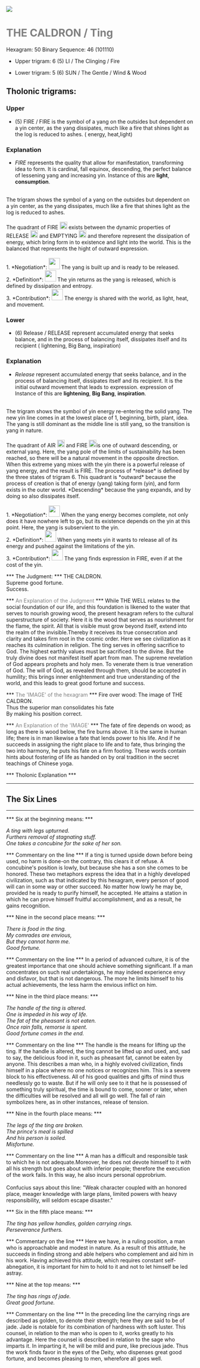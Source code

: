 

![](/assets/hexagram50.png)

# <span style="color:gray">THE CALDRON /  Ting </span>
Hexagram: 50
Binary Sequence: 46 (101110)

* Upper trigram: 6 (5) LI / The Clinging / Fire

* Lower trigram: 5 (6) SUN / The Gentle / Wind & Wood

## <span style="brown:gray">Tholonic trigrams: </span>

### <span style="brown:gray">Upper </span>

* (5) FIRE / FIRE is the symbol of a yang on the outsides but dependent on a yin center, as the yang dissipates, much like a fire that shines light as the log is reduced to ashes. ( energy, heat,light)

### <span style="brown:gray">Explanation</span>

* *FIRE* represents the quality that allow for manifestation, transforming idea to form. It is cardinal, fall equinox, descending, the perfect balance of lessening yang and increasing yin. Instance of this are **light**, **consumption**.<br/>
<br/>
The trigram shows the symbol of a yang on the outsides but dependent on a yin center, as the yang dissipates, much like a fire that shines light as the log is reduced to ashes.<br/>
<br/>
The quadrant of FIRE <img src="../Images/bc/trigram-b05.png" style="width:20px"/> exists between the dynamic properties of RELEASE <img src="../Images/bc/trigram-b06.png" style="width:20px"/> and EMPTYING <img src="../Images/bc/trigram-b04.png" style="width:20px"/> and therefore represent the dissipation of energy, which bring form in to existence and light into the world. This is the balanced that represents the hight of outward expression.<br/>
<br/>
1. *Negotiation*: <img src="../Images/bc/yang.png" style="width:30px"/> The yang is built up and is ready to be released.<br/>
2. *Definition*: <img src="../Images/bc/yin.png" style="width:30px"/> The yin returns as the yang is released, which is defined by dissipation and entropy.<br/>
3. *Contribution*: <img src="../Images/bc/yang.png" style="width:30px"/> The energy is shared with the world, as light, heat, and movement. <br/>


### <span style="brown:gray">Lower </span>

* (6) Release / RELEASE represent accumulated energy that seeks balance, and in the process of balancing itself, dissipates itself and its recipient ( lightening, Big Bang, inspiration)

### <span style="brown:gray">Explanation</span>

* *Release* represent accumulated energy that seeks balance, and in the process of balancing itself, dissipates itself and its recipient. It is the initial outward movement that leads to expression. expression of Instance of this are **lightening**, **Big Bang**, **inspiration**.<br/>
<br/>
The trigram shows the symbol of yin energy re-entering the solid yang. The new yin line comes in at the lowest place of 1, beginning, birth, plant, idea.  The yang is still dominant as the middle line is still yang, so the transition is yang in nature.<br/>
<br/>
The quadrant of AIR <img src="../Images/bc/trigram-b07.png" style="width:20px"/> and FIRE <img src="../Images/bc/trigram-b05.png" style="width:20px"/>is one of outward descending, or external yang. Here, the yang pole of the limits of sustainability has been reached, so there will be a natural movement in the opposite direction.  When this extreme yang mixes with the yin there is a powerful release of yang energy, and the result is FIRE.  The process of *release* is defined by the three states of trigram 6.  This quadrant is *outward* because the process of creation is that of energy (yang) taking form (yin), and form exists in the outer world.  *Descending* because the yang expands, and by doing so also dissipates itself.<br/>
<br/>
1. *Negotiation*: <img src="../Images/bc/yin.png" style="width:30px"/> When the yang energy becomes complete, not only does it have nowhere left to go, but its existence depends on the yin at this point.  Here, the yang is subservient to the yin.<br/>
2. *Definition*: <img src="../Images/bc/yang.png" style="width:30px"/> When yang meets yin it wants to release all of its energy and pushed against the limitations of the yin.<br/>
3. *Contribution*: <img src="../Images/bc/yang.png" style="width:30px"/> The yang finds expression in FIRE, even if at the cost of the yin.  <br/>




*** The Judgment: ***
THE CALDRON.<br/>
Supreme good fortune.<br/>
Success.


*** <span style="color:gray">An Explanation of the Judgment</span> ***
While THE WELL relates to the social foundation of our life, and this foundation is likened to the water that serves to nourish growing wood, the present hexagram refers to the cultural superstructure of society. Here it is the wood that serves as nourishment for the flame, the spirit. All that is visible must grow beyond itself, extend into the realm of the invisible.Thereby it receives its true consecration and clarity and takes firm root in the cosmic order. Here we see civilization as it reaches its culmination in religion. The ting serves in offering sacrifice to God. The highest earthly values must be sacrificed to the divine. But the truly divine does not manifest itself apart from man. The supreme revelation of God appears prophets and holy men. To venerate them is true veneration of God. The will of God, as revealed through them, should be accepted in humility; this brings inner enlightenment and true understanding of the world, and this leads to great good fortune and success.

*** <span style="color:gray">The 'IMAGE' of the hexagram</span> ***
Fire over wood: The image of THE CALDRON. <br/>
Thus the superior man consolidates his fate <br/>
By making his position correct.

*** <span style="color:gray">An Explanation of the 'IMAGE'</span> ***
The fate of fire depends on wood; as long as there is wood below, the fire burns above. It is the same in human life; there is in man likewise a fate that lends power to his life. And if he succeeds in assigning the right place to life and to fate, thus bringing the two into harmony, he puts his fate on a firm footing. These words contain hints about fostering of life as handed on by oral tradition in the secret teachings of Chinese yoga.

*** <span style="brown:gray">Tholonic Explanation </span> ***





---
## The Six Lines ##
---
*** Six at the beginning means: ***

_A ting with legs upturned.<br/>
Furthers removal of stagnating stuff.<br/>
One takes a concubine for the sake of her son._

*** Commentary on the line ***
If a ting is turned upside down before being used, no harm is done-on the contrary, this clears it of refuse. A concubine's position is lowly, but because she has a son she comes to be honored. These two metaphors express the idea that in a highly developed civilization, such as that indicated by this hexagram, every person of good will can in some way or other succeed. No matter how lowly he may be, provided he is ready to purify himself, he accepted. He attains a station in which he can prove himself fruitful accomplishment, and as a result, he gains recognition.

*** Nine in the second place means: ***

_There is food in the ting.<br/>
My comrades are envious,<br/>
But they cannot harm me.<br/>
Good fortune._

*** Commentary on the line ***
In a period of advanced culture, it is of the greatest importance that one should achieve something significant. If a man concentrates on such real undertakings, he may indeed experience envy and disfavor, but that is not dangerous. The more he limits himself to his actual achievements, the less harm the envious inflict on him.

*** Nine in the third place means: ***

_The handle of the ting is altered.<br/>
One is impeded in his way of life.<br/>
The fat of the pheasant is not eaten.<br/>
Once rain falls, remorse is spent.<br/>
Good fortune comes in the end._

*** Commentary on the line ***
The handle is the means for lifting up the ting. If the handle is altered, the ting cannot be lifted up and used, and, sad to say, the delicious food in it, such as pheasant fat, cannot be eaten by anyone. This describes a man who, in a highly evolved civilization, finds himself in a place where no one notices or recognizes him. This is a severe block to his effectiveness. All of his good qualities and gifts of mind thus needlessly go to waste. But if he will only see to it that he is possessed of something truly spiritual, the time is bound to come, sooner or later, when the difficulties will be resolved and all will go well. The fall of rain symbolizes here, as in other instances, release of tension.

*** Nine in the fourth place means: ***

_The legs of the ting are broken.<br/>
The prince's meal is spilled<br/>
And his person is soiled.<br/>
Misfortune._

*** Commentary on the line ***
A man has a difficult and responsible task to which he is not adequate.Moreover, he does not devote himself to it with all his strength but goes about with inferior people; therefore the execution of the work fails. In this way, he also incurs personal opprobrium. <br/>
<br/>
Confucius says about this line: "Weak character coupled with an honored place, meager knowledge with large plans, limited powers with heavy responsibility, will seldom escape disaster."

*** Six in the fifth place means: ***

_The ting has yellow handles, golden carrying rings.<br/>
Perseverance furthers._

*** Commentary on the line ***
Here we have, in a ruling position, a man who is approachable and modest in nature. As a result of this attitude, he succeeds in finding strong and able helpers who complement and aid him in his work. Having achieved this attitude, which requires constant self-abnegation, it is important for him to hold to it and not to let himself be led astray.

*** Nine at the top means: ***

_The ting has rings of jade.<br/>
Great good fortune._

*** Commentary on the line ***
In the preceding line the carrying rings are described as golden, to denote their strength; here they are said to be of jade. Jade is notable for its combination of hardness with soft luster. This counsel, in relation to the man who is open to it, works greatly to his advantage. Here the counsel is described in relation to the sage who imparts it. In imparting it, he will be mild and pure, like precious jade. Thus the work finds favor in the eyes of the Deity, who dispenses great good fortune, and becomes pleasing to men, wherefore all goes well.

